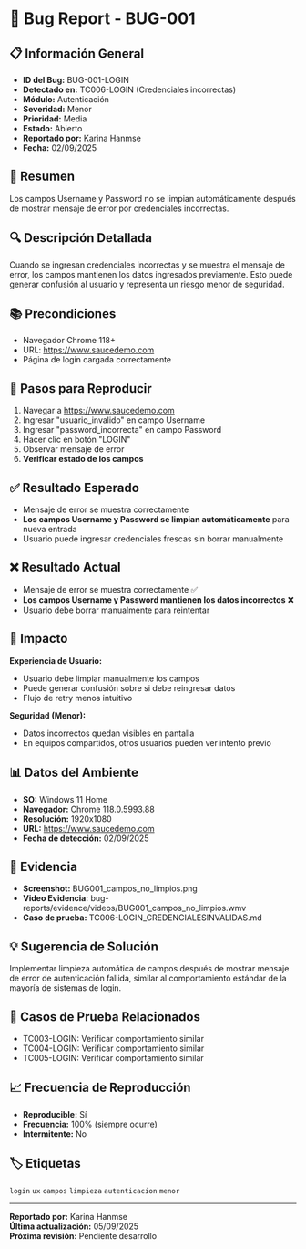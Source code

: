 # 🐛 Bug Report - BUG-001

## 📋 Información General
- **ID del Bug:** BUG-001-LOGIN
- **Detectado en:** TC006-LOGIN (Credenciales incorrectas)
- **Módulo:** Autenticación
- **Severidad:** Menor
- **Prioridad:** Media
- **Estado:** Abierto
- **Reportado por:** Karina Hanmse
- **Fecha:** 02/09/2025

## 🎯 Resumen
Los campos Username y Password no se limpian automáticamente después de mostrar mensaje de error por credenciales incorrectas.

## 🔍 Descripción Detallada
Cuando se ingresan credenciales incorrectas y se muestra el mensaje de error, los campos mantienen los datos ingresados previamente. Esto puede generar confusión al usuario y representa un riesgo menor de seguridad.

## 📚 Precondiciones
- Navegador Chrome 118+ 
- URL: https://www.saucedemo.com
- Página de login cargada correctamente

## 🔄 Pasos para Reproducir
1. Navegar a https://www.saucedemo.com
2. Ingresar "usuario_invalido" en campo Username
3. Ingresar "password_incorrecta" en campo Password
4. Hacer clic en botón "LOGIN"
5. Observar mensaje de error
6. **Verificar estado de los campos**

## ✅ Resultado Esperado
- Mensaje de error se muestra correctamente
- **Los campos Username y Password se limpian automáticamente** para nueva entrada
- Usuario puede ingresar credenciales frescas sin borrar manualmente

## ❌ Resultado Actual
- Mensaje de error se muestra correctamente ✅
- **Los campos Username y Password mantienen los datos incorrectos** ❌
- Usuario debe borrar manualmente para reintentar

## 🎯 Impacto
**Experiencia de Usuario:**
- Usuario debe limpiar manualmente los campos
- Puede generar confusión sobre si debe reingresar datos
- Flujo de retry menos intuitivo

**Seguridad (Menor):**
- Datos incorrectos quedan visibles en pantalla
- En equipos compartidos, otros usuarios pueden ver intento previo

## 📊 Datos del Ambiente
- **SO:** Windows 11 Home
- **Navegador:** Chrome 118.0.5993.88
- **Resolución:** 1920x1080
- **URL:** https://www.saucedemo.com
- **Fecha de detección:** 02/09/2025

## 📸 Evidencia
- **Screenshot:** BUG001_campos_no_limpios.png
- **Video Evidencia:** bug-reports/evidence/videos/BUG001_campos_no_limpios.wmv
- **Caso de prueba:** TC006-LOGIN_CREDENCIALESINVALIDAS.md

## 💡 Sugerencia de Solución
Implementar limpieza automática de campos después de mostrar mensaje de error de autenticación fallida, similar al comportamiento estándar de la mayoría de sistemas de login.

## 🔗 Casos de Prueba Relacionados
- TC003-LOGIN: Verificar comportamiento similar
- TC004-LOGIN: Verificar comportamiento similar  
- TC005-LOGIN: Verificar comportamiento similar

## 📈 Frecuencia de Reproducción
- **Reproducible:** Sí
- **Frecuencia:** 100% (siempre ocurre)
- **Intermitente:** No

## 🏷️ Etiquetas
`login` `ux` `campos` `limpieza` `autenticacion` `menor`

---

**Reportado por:** Karina Hanmse  
**Última actualización:** 05/09/2025  
**Próxima revisión:** Pendiente desarrollo